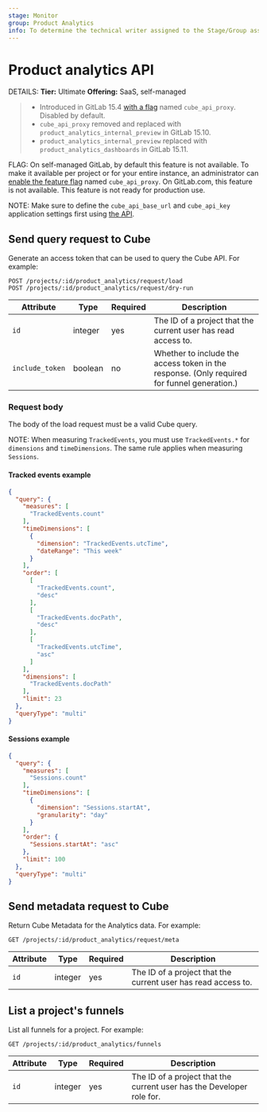 ```yaml
---
stage: Monitor
group: Product Analytics
info: To determine the technical writer assigned to the Stage/Group associated with this page, see https://handbook.gitlab.com/handbook/product/ux/technical-writing/#assignments
---
```


# Product analytics API

DETAILS:
**Tier:** Ultimate
**Offering:** SaaS, self-managed

> - Introduced in GitLab 15.4 [with a flag](../administration/feature_flags.md) named `cube_api_proxy`. Disabled by default.
> - `cube_api_proxy` removed and replaced with `product_analytics_internal_preview` in GitLab 15.10.
> - `product_analytics_internal_preview` replaced with `product_analytics_dashboards` in GitLab 15.11.

FLAG:
On self-managed GitLab, by default this feature is not available. To make it available per project or for your entire instance, an administrator can [enable the feature flag](../administration/feature_flags.md) named `cube_api_proxy`.
On GitLab.com, this feature is not available.
This feature is not ready for production use.

NOTE:
Make sure to define the `cube_api_base_url` and `cube_api_key` application settings first using [the API](settings.md).

## Send query request to Cube

Generate an access token that can be used to query the Cube API. For example:

```plaintext
POST /projects/:id/product_analytics/request/load
POST /projects/:id/product_analytics/request/dry-run
```

| Attribute       | Type             | Required | Description                                                                                 |
|-----------------|------------------| -------- |---------------------------------------------------------------------------------------------|
| `id`            | integer          | yes      | The ID of a project that the current user has read access to.                               |
| `include_token` | boolean          | no       | Whether to include the access token in the response. (Only required for funnel generation.) |

### Request body

The body of the load request must be a valid Cube query.

NOTE:
When measuring `TrackedEvents`, you must use `TrackedEvents.*` for `dimensions` and `timeDimensions`. The same rule applies when measuring `Sessions`.

#### Tracked events example

```json
{
  "query": {
    "measures": [
      "TrackedEvents.count"
    ],
    "timeDimensions": [
      {
        "dimension": "TrackedEvents.utcTime",
        "dateRange": "This week"
      }
    ],
    "order": [
      [
        "TrackedEvents.count",
        "desc"
      ],
      [
        "TrackedEvents.docPath",
        "desc"
      ],
      [
        "TrackedEvents.utcTime",
        "asc"
      ]
    ],
    "dimensions": [
      "TrackedEvents.docPath"
    ],
    "limit": 23
  },
  "queryType": "multi"
}
```

#### Sessions example

```json
{
  "query": {
    "measures": [
      "Sessions.count"
    ],
    "timeDimensions": [
      {
        "dimension": "Sessions.startAt",
        "granularity": "day"
      }
    ],
    "order": {
      "Sessions.startAt": "asc"
    },
    "limit": 100
  },
  "queryType": "multi"
}
```

## Send metadata request to Cube

Return Cube Metadata for the Analytics data. For example:

```plaintext
GET /projects/:id/product_analytics/request/meta
```

| Attribute | Type             | Required | Description                                                   |
| --------- |------------------| -------- |---------------------------------------------------------------|
| `id`      | integer          | yes      | The ID of a project that the current user has read access to. |

## List a project's funnels

List all funnels for a project. For example:

```plaintext
GET /projects/:id/product_analytics/funnels
```

| Attribute | Type             | Required | Description                                                        |
| --------- |------------------| -------- |--------------------------------------------------------------------|
| `id`      | integer          | yes      | The ID of a project that the current user has the Developer role for. |
